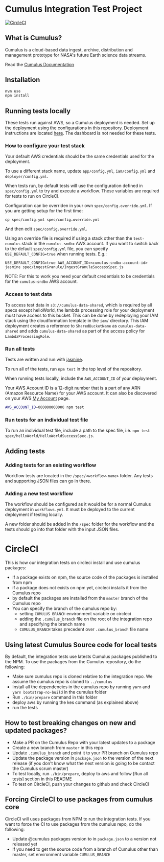 #  Cumulus Integration Test Project

[![CircleCI](https://circleci.com/gh/cumulus-nasa/cumulus-integration-tests.svg?style=svg)](https://circleci.com/gh/cumulus-nasa/cumulus-integration-tests)

## What is Cumulus?

Cumulus is a cloud-based data ingest, archive, distribution and management
prototype for NASA's future Earth science data streams.

Read the [Cumulus Documentation](https://cumulus-nasa.github.io/)

## Installation

```bash
nvm use
npm install
```

## Running tests locally

These tests run against AWS, so a Cumulus deployment is needed. Set up the deployment using the configurations in this repository. Deployment instructions are located [here](https://cumulus-nasa.github.io/docs/deployment.html). The dashboard is not needed for these tests.

### How to configure your test stack

Your default AWS credentials should be the same credentials used for the deployment.

To use a different stack name, update `app/config.yml`, `iam/config.yml` and `deployer/config.yml`.

When tests run, by default tests will use the configuration defined in `spec/config.yml` to try and execute a workflow. These variables are required for tests to run on CircleCI.

Configuration can be overriden in your own `spec/config.override.yml`. If you are getting setup for the first time:

```
cp spec/config.yml spec/config.override.yml
```

And then edit `spec/config.override.yml`.

Using an override file is required if using a stack other than the `test-cumulus` stack in the `cumulus-sndbx` AWS account. If you want to switch back to the default `spec/config.yml` file, you can specify `USE_DEFAULT_CONFIG=true` when running tests. E.g.:

```
USE_DEFAULT_CONFIG=true AWS_ACCOUNT_ID=<cumulus-sndbx-account-id> jasmine spec/ingestGranule/IngestGranuleSuccessSpec.js
```

NOTE: For this to work you need your default credentials to be credentials for the `cumulus-sndbx` AWS account.

### Access to test data

To access test data in `s3://cumulus-data-shared`, which is required by all specs except helloWorld, the lambda processing role for your deployment must have access to this bucket. This can be done by redeploying your IAM stack using the cloudformation template in the `iam/` directory. This IAM deployment creates a reference to `SharedBucketName` as `cumulus-data-shared` and adds `cumulus-data-shared` as part of the access policy for `LambdaProcessingRole`.

### Run all tests

Tests are written and run with [jasmine](https://jasmine.github.io/setup/nodejs.html).

To run all of the tests, run `npm test` in the top level of the repository.

When running tests locally, include the `AWS_ACCOUNT_ID` of your deployment.

Your AWS Account ID is a 12-digit number that is a part of any ARN (Amazon Resource Name) for your AWS account. It can also be discovered on your AWS [My Account](https://console.aws.amazon.com/billing/home?#/account) page.

```bash
AWS_ACCOUNT_ID=000000000000 npm test
```

### Run tests for an individual test file

To run an individual test file, include a path to the spec file, i.e. `npm test spec/helloWorld/HelloWorldSuccessSpec.js`.

## Adding tests

### Adding tests for an existing workflow

Workflow tests are located in the `/spec/<workflow-name>` folder. Any tests and supporting JSON files can go in there. 

### Adding a new test workflow

The workflow should be configured as it would be for a normal Cumulus deployment in `workflows.yml`. It must be deployed to the current deployment if testing locally.

A new folder should be added in the `/spec` folder for the workflow and the tests should go into that folder with the input JSON files. 

# CircleCI
This is how our integration tests on circleci install and use cumulus packages:
- If a package exists on npm, the source code of the packages is installed from npm
- if a package does not exists on npm yet, circleci installs it from the Cumulus repo
- by default the packages are installed from the `master` branch of the Cumulus repo
- You can specify the branch of the cumulus repo by:
  - setting `CUMULUS_BRANCH` environment variable on circleci
  - adding the `.cumulus_branch` file on the root of the integration repo and specifying the branch name
  - `CUMULUS_BRANCH` takes precedent over `.cumulus_branch` file name

## Using latest Cumulus Source code for local tests
By default, the integration tests use latests Cumulus packages published to the NPM. To use the packages from the Cumulus repository, do the following:
- Make sure cumulus repo is cloned relative to the integration repo. We assume the cumulus repo is cloned to `../cumulus`
- Install all the dependencies in the cumulus repo by running `yarn` and `yarn bootstrap-no-build` in the cumulus folder
- Run `./bin/prepare` command in this folder
- deploy aws by running the kes command (as explained above)
- run the tests

## How to test breaking changes on new and updated packages?
- Make a PR on the Cumulus Repo with your latest updates to a package
- Create a new branch from `master` in this repo
- Update `.cumulus_branch` and point it to your PR branch on Cumulus repo
- Update the package version in `package.json` to the version of the next release (if you don't know what the next version is going to be contact the Cumulus scrum master)
- To test locally, run `./bin/prepare`, deploy to aws and follow [Run all tests] section in this README
- To test on CircleCI, push your changes to github and check CircleCI 

## Forcing CircleCI to use packages from cumulus core
CircleCI will uses packages from NPM to run the integration tests. If you want to force the CI to use packages from the cumulus repo, do the following:
- Update @cumulus packages version to in `package.json` to a version not released yet
- If you need to get the source code from a branch of Cumulus other than master, set environment variable `CUMULUS_BRANCH`

